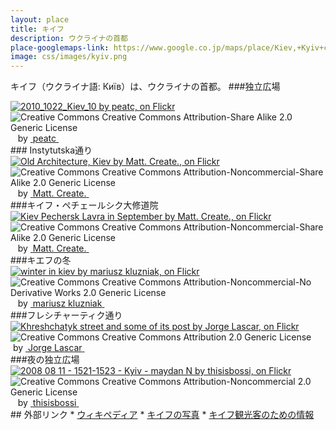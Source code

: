 ```yaml
---
layout: place
title: キイフ
description: ウクライナの首都
place-googlemaps-link: https://www.google.co.jp/maps/place/Kiev,+Kyiv+city,+Ukraine/
image: css/images/kyiv.png
---
```

キイフ（ウクライナ語: Київ）は、ウクライナの首都。
###独立広場
<div about='https://farm6.static.flickr.com/5099/5405318633_d213593186_b.jpg'><a href='https://www.flickr.com/photos/peatc/5405318633/' target='_blank'><img xmlns:dct='http://purl.org/dc/terms/' href='http://purl.org/dc/dcmitype/StillImage' rel='dct:type' src='https://farm6.static.flickr.com/5099/5405318633_d213593186_b.jpg' alt='2010_1022_Kiev_10 by peatc, on Flickr' title='2010_1022_Kiev_10 by peatc, on Flickr' border='0'/></a><br/><a rel='license' href='http://creativecommons.org/licenses/by-sa/2.0/' target='_blank'><img src='http://i.creativecommons.org/l/by-sa/2.0/80x15.png' alt='Creative Commons Creative Commons Attribution-Share Alike 2.0 Generic License' title='Creative Commons Creative Commons Attribution-Share Alike 2.0 Generic License' border='0' align='left'></a>&nbsp; &nbsp;by&nbsp;<a href='https://www.flickr.com/people/peatc/' target='_blank'>&nbsp;</a><a xmlns:cc='http://creativecommons.org/ns#' rel='cc:attributionURL' property='cc:attributionName' href='https://www.flickr.com/people/peatc/' target='_blank'>peatc</a><a href='http://www.imagecodr.org/' target='_blank'>&nbsp;</a></div>
### Instytutska通り
<div about='https://farm4.static.flickr.com/3819/10962915416_1eac115140_b.jpg'><a href='https://www.flickr.com/photos/mattsh/10962915416/' target='_blank'><img xmlns:dct='http://purl.org/dc/terms/' href='http://purl.org/dc/dcmitype/StillImage' rel='dct:type' src='https://farm4.static.flickr.com/3819/10962915416_1eac115140_b.jpg' alt='Old Architecture, Kiev by Matt. Create., on Flickr' title='Old Architecture, Kiev by Matt. Create., on Flickr' border='0'/></a><br/><a rel='license' href='http://creativecommons.org/licenses/by-nc-sa/2.0/' target='_blank'><img src='http://i.creativecommons.org/l/by-nc-sa/2.0/80x15.png' alt='Creative Commons Creative Commons Attribution-Noncommercial-Share Alike 2.0 Generic License' title='Creative Commons Creative Commons Attribution-Noncommercial-Share Alike 2.0 Generic License' border='0' align='left'></a>&nbsp; &nbsp;by&nbsp;<a href='https://www.flickr.com/people/mattsh/' target='_blank'>&nbsp;</a><a xmlns:cc='http://creativecommons.org/ns#' rel='cc:attributionURL' property='cc:attributionName' href='https://www.flickr.com/people/mattsh/' target='_blank'>Matt. Create.</a><a href='http://www.imagecodr.org/' target='_blank'>&nbsp;</a></div>
###キイフ・ペチェールシク大修道院
<div about='https://farm3.static.flickr.com/2884/10872941953_03e1e887d8_b.jpg'><a href='https://www.flickr.com/photos/mattsh/10872941953/' target='_blank'><img xmlns:dct='http://purl.org/dc/terms/' href='http://purl.org/dc/dcmitype/StillImage' rel='dct:type' src='https://farm3.static.flickr.com/2884/10872941953_03e1e887d8_b.jpg' alt='Kiev Pechersk Lavra in September by Matt. Create., on Flickr' title='Kiev Pechersk Lavra in September by Matt. Create., on Flickr' border='0'/></a><br/><a rel='license' href='http://creativecommons.org/licenses/by-nc-sa/2.0/' target='_blank'><img src='http://i.creativecommons.org/l/by-nc-sa/2.0/80x15.png' alt='Creative Commons Creative Commons Attribution-Noncommercial-Share Alike 2.0 Generic License' title='Creative Commons Creative Commons Attribution-Noncommercial-Share Alike 2.0 Generic License' border='0' align='left'></a>&nbsp; &nbsp;by&nbsp;<a href='https://www.flickr.com/people/mattsh/' target='_blank'>&nbsp;</a><a xmlns:cc='http://creativecommons.org/ns#' rel='cc:attributionURL' property='cc:attributionName' href='https://www.flickr.com/people/mattsh/' target='_blank'>Matt. Create.</a><a href='http://www.imagecodr.org/' target='_blank'>&nbsp;</a></div>
###キエフの冬
<div about='https://farm8.static.flickr.com/7007/6785670407_fec54dd55b_b.jpg'><a href='https://www.flickr.com/photos/39997856@N03/6785670407/' target='_blank'><img xmlns:dct='http://purl.org/dc/terms/' href='http://purl.org/dc/dcmitype/StillImage' rel='dct:type' src='https://farm8.static.flickr.com/7007/6785670407_fec54dd55b_b.jpg' alt='winter in kiev by mariusz kluzniak, on Flickr' title='winter in kiev by mariusz kluzniak, on Flickr' border='0'/></a><br/><a rel='license' href='http://creativecommons.org/licenses/by-nc-nd/2.0/' target='_blank'><img src='http://i.creativecommons.org/l/by-nc-nd/2.0/80x15.png' alt='Creative Commons Creative Commons Attribution-Noncommercial-No Derivative Works 2.0 Generic License' title='Creative Commons Creative Commons Attribution-Noncommercial-No Derivative Works 2.0 Generic License' border='0' align='left'></a>&nbsp; &nbsp;by&nbsp;<a href='https://www.flickr.com/people/39997856@N03/' target='_blank'>&nbsp;</a><a xmlns:cc='http://creativecommons.org/ns#' rel='cc:attributionURL' property='cc:attributionName' href='https://www.flickr.com/people/39997856@N03/' target='_blank'>mariusz kluzniak</a><a href='http://www.imagecodr.org/' target='_blank'>&nbsp;</a></div>
###フレシチャーティク通り
<div about='https://farm9.static.flickr.com/8100/8601882380_e7249da8a7_b.jpg'><a href='https://www.flickr.com/photos/jlascar/8601882380/' target='_blank'><img xmlns:dct='http://purl.org/dc/terms/' href='http://purl.org/dc/dcmitype/StillImage' rel='dct:type' src='https://farm9.static.flickr.com/8100/8601882380_e7249da8a7_b.jpg' alt='Khreshchatyk street and some of its post by Jorge Lascar, on Flickr' title='Khreshchatyk street and some of its post by Jorge Lascar, on Flickr' border='0'/></a><br/><a rel='license' href='http://creativecommons.org/licenses/by/2.0/' target='_blank'><img src='http://i.creativecommons.org/l/by/2.0/80x15.png' alt='Creative Commons Creative Commons Attribution 2.0 Generic License' title='Creative Commons Creative Commons Attribution 2.0 Generic License' border='0' align='left'></a>&nbsp; &nbsp;by&nbsp;<a href='https://www.flickr.com/people/jlascar/' target='_blank'>&nbsp;</a><a xmlns:cc='http://creativecommons.org/ns#' rel='cc:attributionURL' property='cc:attributionName' href='https://www.flickr.com/people/jlascar/' target='_blank'>Jorge Lascar</a><a href='http://www.imagecodr.org/' target='_blank'>&nbsp;</a></div>
###夜の独立広場
<div about='https://farm3.static.flickr.com/2510/3965068418_50d240ed22_b.jpg'><a href='https://www.flickr.com/photos/thisisbossi/3965068418/' target='_blank'><img xmlns:dct='http://purl.org/dc/terms/' href='http://purl.org/dc/dcmitype/StillImage' rel='dct:type' src='https://farm3.static.flickr.com/2510/3965068418_50d240ed22_b.jpg' alt='2008 08 11 - 1521-1523 - Kyiv - maydan N by thisisbossi, on Flickr' title='2008 08 11 - 1521-1523 - Kyiv - maydan N by thisisbossi, on Flickr' border='0'/></a><br/><a rel='license' href='http://creativecommons.org/licenses/by-nc/2.0/' target='_blank'><img src='http://i.creativecommons.org/l/by-nc/2.0/80x15.png' alt='Creative Commons Creative Commons Attribution-Noncommercial 2.0 Generic License' title='Creative Commons Creative Commons Attribution-Noncommercial 2.0 Generic License' border='0' align='left'></a>&nbsp; &nbsp;by&nbsp;<a href='https://www.flickr.com/people/thisisbossi/' target='_blank'>&nbsp;</a><a xmlns:cc='http://creativecommons.org/ns#' rel='cc:attributionURL' property='cc:attributionName' href='https://www.flickr.com/people/thisisbossi/' target='_blank'>thisisbossi</a><a href='http://www.imagecodr.org/' target='_blank'>&nbsp;</a></div>
## 外部リンク
* <a href="http://ja.wikipedia.org/wiki/%E3%82%AD%E3%82%A8%E3%83%95">ウィキペディア</a>
* <a href="http://www.pbase.com/bmcmorrow/kiev">キイフの写真</a>
* <a href="http://www.dtac.jp/caucasus/ukraine/entry_133.php">キイフ観光客のための情報</a>
